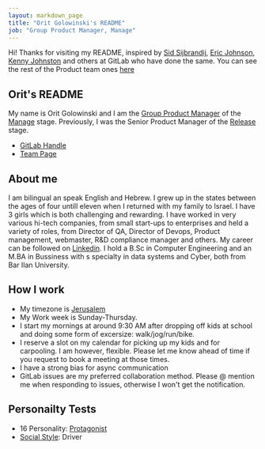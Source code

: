 ```yaml
---
layout: markdown_page
title: "Orit Golowinski's README"
job: "Group Product Manager, Manage"
---
```



Hi! Thanks for visiting my README, inspired by [Sid Sijbrandij](/handbook/ceo/), [Eric Johnson](/handbook/engineering/readmes/eric-johnson/), [Kenny Johnston](/kencjohnston/README) and others at GitLab who have done the same. You can see the rest of the Product team ones [here](/handbook/product/readme/)


## Orit's README

My name is Orit Golowinski and I am the [Group Product Manager](https://about.gitlab.com/job-families/product/product-management-leadership/#group-manager-product-gmp) of the [Manage](https://about.gitlab.com/direction/manage/) stage. Previously, I was the Senior Product Manager of the [Release](https://about.gitlab.com/direction/release/) stage.

* [GitLab Handle](https://gitlab.com/ogolowinski)
* [Team Page](/company/team/#ogolowinski)

## About me

I am bilingual an speak English and Hebrew. I grew up in the states between the ages of four untill eleven when I returned with my family to Israel. 
I have 3 girls which is both challenging and rewarding.
I have worked in very various hi-tech companies, from small start-ups to enterprises and held a variety of roles, from Director of QA, Director of Devops, Product management, webmaster, R&D compliance manager and others. My career can be followed on [Linkedin](https://www.linkedin.com/in/orit-golowinski-7417333/). 
I hold a B.Sc in Computer Engineering and an M.BA in Bussiness with s specialty in data systems and Cyber, both from Bar Ilan University. 

## How I work

* My timezone is [Jerusalem](https://time.is/Jerusalem)
* My Work week is Sunday-Thursday. 
* I start my mornings at around 9:30 AM after dropping off kids at school and doing some form of excersize: walk/jog/run/bike. 
* I reserve a slot on my calendar for picking up my kids and for carpooling. I am however, flexible. Please let me know ahead of time if you request to book a meeting at those times.
* I have a strong bias for async communication
* GitLab issues are my preferred collaboration method. Please @ mention me when responding to issues, otherwise I won't get the notification.

## Personailty Tests 

* 16 Personality: [Protagonist](https://www.16personalities.com/enfj-conclusion)
* [Social Style](https://about.gitlab.com/handbook/leadership/emotional-intelligence/social-styles/#social-styles-overview): Driver



